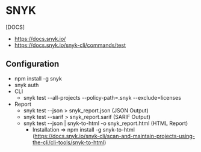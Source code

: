 # SNYK

[DOCS]
- https://docs.snyk.io/
- https://docs.snyk.io/snyk-cli/commands/test

## Configuration

- npm install -g snyk
- snyk auth
- CLI
  - snyk test --all-projects --policy-path=.snyk --exclude=licenses
- Report
  - snyk test --json > snyk_report.json   (JSON Output)
  - snyk test --sarif > snyk_report.sarif (SARIF Output)
  - snyk test --json | snyk-to-html -o snyk_report.html (HTML Report)
    - Installation => npm install -g snyk-to-html (https://docs.snyk.io/snyk-cli/scan-and-maintain-projects-using-the-cli/cli-tools/snyk-to-html)

